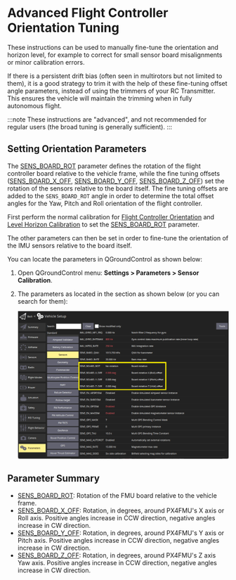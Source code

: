 # Advanced Flight Controller Orientation Tuning

These instructions can be used to manually fine-tune the orientation and horizon level, for example to correct for small sensor board misalignments or minor calibration errors.

If there is a persistent drift bias (often seen in multirotors but not limited to them), it is a good strategy to trim it with the help of these fine-tuning offset angle parameters, instead of using the trimmers of your RC Transmitter. This ensures the vehicle will maintain the trimming when in fully autonomous flight.

:::note
These instructions are "advanced", and not recommended for regular users (the broad tuning is generally sufficient).
:::

## Setting Orientation Parameters

The [SENS_BOARD_ROT](../advanced_config/parameter_reference.md#SENS_BOARD_ROT) parameter defines the rotation of the flight controller board relative to the vehicle frame, while the fine tuning offsets ([SENS_BOARD_X_OFF](../advanced_config/parameter_reference.md#SENS_BOARD_X_OFF), [SENS_BOARD_Y_OFF](../advanced_config/parameter_reference.md#SENS_BOARD_Y_OFF), [SENS_BOARD_Z_OFF](../advanced_config/parameter_reference.md#SENS_BOARD_Z_OFF)) set the rotation of the sensors relative to the board itself. The fine tuning offsets are added to the `SENS_BOARD_ROT` angle in order to determine the total offset angles for the Yaw, Pitch and Roll orientation of the flight controller.

First perform the normal calibration for [Flight Controller Orientation](../config/flight_controller_orientation.md) and [Level Horizon Calibration](../config/level_horizon_calibration.md) to set the [SENS_BOARD_ROT](../advanced_config/parameter_reference.md#SENS_BOARD_ROT) parameter.

The other parameters can then be set in order to fine-tune the orientation of the IMU sensors relative to the board itself.

You can locate the parameters in QGroundControl as shown below:

1. Open QGroundControl menu: **Settings > Parameters > Sensor Calibration**.
1. The parameters as located in the section as shown below (or you can search for them):

   ![FC Orientation QGC v2](../../assets/qgc/setup/sensor/fc_orientation_qgc_v2.png)

## Parameter Summary

- [SENS_BOARD_ROT](../advanced_config/parameter_reference.md#SENS_BOARD_ROT): Rotation of the FMU board relative to the vehicle frame.
- [SENS_BOARD_X_OFF](../advanced_config/parameter_reference.md#SENS_BOARD_X_OFF): Rotation, in degrees, around PX4FMU's X axis or Roll axis. Positive angles increase in CCW direction, negative angles increase in CW direction.
- [SENS_BOARD_Y_OFF](../advanced_config/parameter_reference.md#SENS_BOARD_Y_OFF): Rotation, in degrees, around PX4FMU's Y axis or Pitch axis. Positive angles increase in CCW direction, negative angles increase in CW direction.
- [SENS_BOARD_Z_OFF](../advanced_config/parameter_reference.md#SENS_BOARD_Z_OFF): Rotation, in degrees, around PX4FMU's Z axis Yaw axis. Positive angles increase in CCW direction, negative angles increase in CW direction.
  

